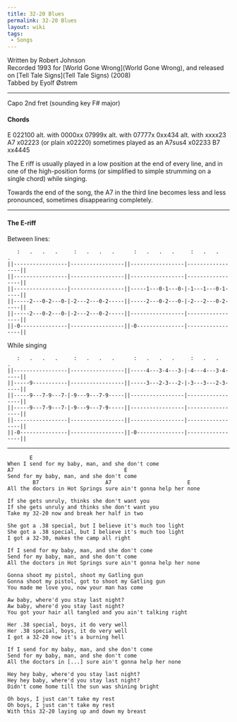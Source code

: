 ```yaml
---
title: 32-20 Blues
permalink: 32-20 Blues
layout: wiki
tags:
 - Songs
---
```


Written by Robert Johnson  
Recorded 1993 for [World Gone Wrong](World Gone Wrong), and
released on [Tell Tale Signs](Tell Tale Signs) (2008)  
Tabbed by Eyolf Østrem

* * * * *

Capo 2nd fret (sounding key F\# major)

<h4>
Chords

</h4>
    E       022100 alt. with 0000xx
            07999x alt. with 07777x
            0xx434 alt. with xxxx23
    A7      x02223 (or plain x02220)
            sometimes played as an A7sus4 x02233
    B7      xx4445

The E riff is usually played in a low position at the end of every line,
and in one of the high-position forms (or simplified to simple strumming
on a single chord) while singing.

Towards the end of the song, the A7 in the third line becomes less and
less pronounced, sometimes disappearing completely.

* * * * *

<h4>
The E-riff

</h4>
Between lines:

       :   .   .   .     :   .   .   .      :   .   .   .     :   .   .   .
    ||-----------------|-----------------||-----------------|-----------------||
    ||-----------------|-----------------||-----------------|-----------------||
    ||-----------------|-----------------||-----1---0-1---0-|-1---1---0-1-----||
    ||-----2---0-2---0-|-2---2---0-2-----||-----2---0-2---0-|-2---2---0-2-----||
    ||-----2---0-2---0-|-2---2---0-2-----||-----------------|-----------------||
    ||-0---------------|-----------------||-0---------------|-----------------||

While singing

       :   .   .   .     :   .   .   .      :   .   .   .     :   .   .   .
    ||-----------------|-----------------||-----4---3-4---3-|-4---4---3-4-----||
    ||-----9-----------|-----------------||-----3---2-3---2-|-3---3---2-3-----||
    ||-----9---7-9---7-|-9---9---7-9-----||-----------------|-----------------||
    ||-----9---7-9---7-|-9---9---7-9-----||-----------------|-----------------||
    ||-----------------|-----------------||-----------------|-----------------||
    ||-0---------------|-----------------||-0---------------|-----------------||

* * * * *

           E
    When I send for my baby, man, and she don't come
    A7                                   E
    Send for my baby, man, and she don't come
            B7                     A7                        E
    All the doctors in Hot Springs sure ain't gonna help her none

    If she gets unruly, thinks she don't want you
    If she gets unruly and thinks she don't want you
    Take my 32-20 now and break her half in two

    She got a .38 special, but I believe it's much too light
    She got a .38 special, but I believe it's much too light
    I got a 32-30, makes the camp all right

    If I send for my baby, man, and she don't come
    Send for my baby, man, and she don't come
    All the doctors in Hot Springs sure ain't gonna help her none

    Gonna shoot my pistol, shoot my Gatling gun
    Gonna shoot my pistol, got to shoot my Gatling gun
    You made me love you, now your man has come

    Aw baby, where'd you stay last night?
    Aw baby, where'd you stay last night?
    You got your hair all tangled and you ain't talking right

    Her .38 special, boys, it do very well
    Her .38 special, boys, it do very well
    I got a 32-20 now it's a burning hell

    If I send for my baby, man, and she don't come
    Send for my baby, man, and she don't come
    All the doctors in [...] sure ain't gonna help her none

    Hey hey baby, where'd you stay last night?
    Hey hey baby, where'd you stay last night?
    Didn't come home till the sun was shining bright

    Oh boys, I just can't take my rest
    Oh boys, I just can't take my rest
    With this 32-20 laying up and down my breast
